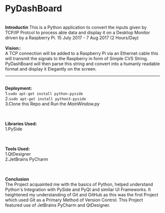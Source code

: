# PyDashBoard
<html><br>
<b>Introductin</b>
This is a Python application to convert the inputs given by TCP/IP Protcol to process able data and display it on a Desktop Monitor driven by a Raspberry Pi.
15 July 2017 - 7 Aug 2017 (2 Hours/Day)
<br><br>
<b>Vision:</b>:
<br>
A TCP connection will be added to a Raspberry Pi via an Ethernet cable this will transmit the signals to the Raspberry in form of Simple CVS String. PyDashBoard will then parse this string and convert into a humanly readable format and display it Elegantly on the screen.
<hr>
<br>
<b>Deployment:</b><br>
1.<code>sudo apt-get install python-pyside </code> <br>
2.<code>sudo apt-get install python3-pyside</code> <br>
3.Clone this Repo and Run the <i>MainWindow.py</i> 

<br><br>
<b>Libraries Used:</b><br>
1.PySide

<br><br>
<b>Tools Used:</b><br>
1.QtDesigner<br> 
2.JetBrains PyCharm


<br></hr><br>
<b>Conclusion</b>
<br>The Project acquainted me with the basics of Python, helped understand Python's Integration with PySide and PyQt and similar UI Frameworks. It heightened my understanding of Git and GitHub as this was the first Project which used Git as a Primary Method of Version Control. This Project featured use of JetBrains PyCharm and QtDesigner.


</html>

